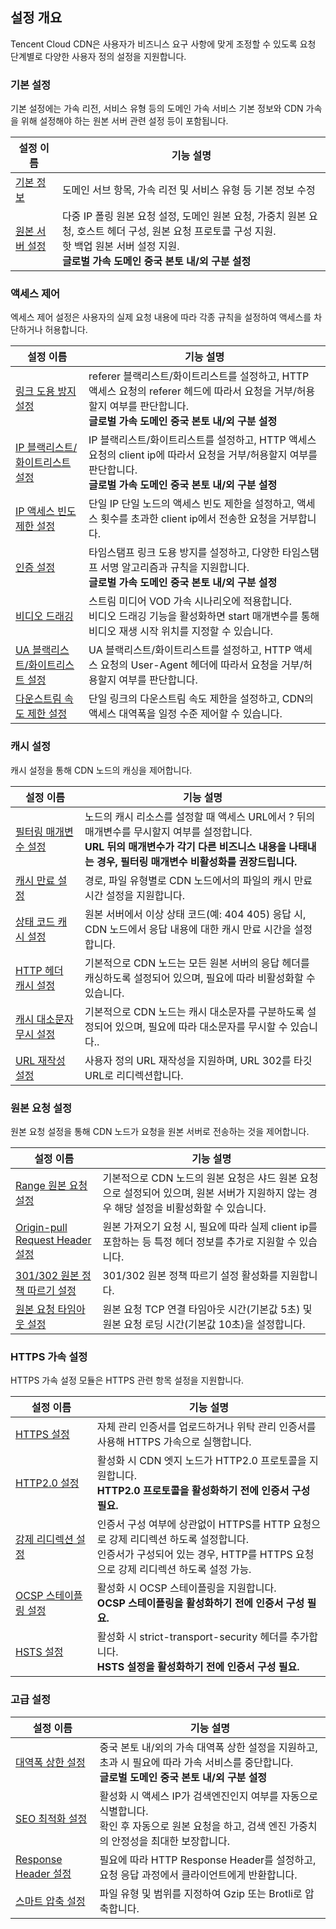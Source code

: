 ## 설정 개요

Tencent Cloud CDN은 사용자가 비즈니스 요구 사항에 맞게 조정할 수 있도록 요청 단계별로 다양한 사용자 정의 설정을 지원합니다.

### 기본 설정

기본 설정에는 가속 리전, 서비스 유형 등의 도메인 가속 서비스 기본 정보와 CDN 가속을 위해 설정해야 하는 원본 서버 관련 설정 등이 포함됩니다.

| 설정 이름                                                     | 기능 설명                                                     |
| ------------------------------------------------------------ | ------------------------------------------------------------ |
| [기본 정보](https://intl.cloud.tencent.com/document/product/228/7864) | 도메인 서브 항목, 가속 리전 및 서비스 유형 등 기본 정보 수정 |               |
| [원본 서버 설정](https://intl.cloud.tencent.com/document/product/228/6289) | 다중 IP 폴링 원본 요청 설정, 도메인 원본 요청, 가중치 원본 요청, 호스트 헤더 구성, 원본 요청 프로토콜 구성 지원. <br/>핫 백업 원본 서버 설정 지원. <br/>**글로벌 가속 도메인 중국 본토 내/외 구분 설정** |

### 액세스 제어

엑세스 제어 설정은 사용자의 실제 요청 내용에 따라 각종 규칙을 설정하여 액세스를 차단하거나 허용합니다.

| 설정 이름                                                     | 기능 설명                                                     |
| ------------------------------------------------------------ | ------------------------------------------------------------ |
| [링크 도용 방지 설정](https://intl.cloud.tencent.com/document/product/228/6292) | referer 블랙리스트/화이트리스트를 설정하고, HTTP 액세스 요청의 referer 헤드에 따라서 요청을 거부/허용할지 여부를 판단합니다. <br/>**글로벌 가속 도메인 중국 본토 내/외 구분 설정** |
| [IP 블랙리스트/화이트리스트 설정](https://intl.cloud.tencent.com/document/product/228/6298) | IP 블랙리스트/화이트리스트를 설정하고, HTTP 액세스 요청의 client ip에 따라서 요청을 거부/허용할지 여부를 판단합니다. <br/>**글로벌 가속 도메인 중국 본토 내/외 구분 설정** |
| [IP 액세스 빈도 제한 설정](https://intl.cloud.tencent.com/document/product/228/6420) | 단일 IP 단일 노드의 액세스 빈도 제한을 설정하고, 액세스 횟수를 초과한 client ip에서 전송한 요청을 거부합니다. |
| [인증 설정](https://intl.cloud.tencent.com/document/product/228/35237) | 타임스탬프 링크 도용 방지를 설정하고, 다양한 타임스탬프 서명 알고리즘과 규칙을 지원합니다. <br/>**글로벌 가속 도메인 중국 본토 내/외 구분 설정** |
| [비디오 드래깅](https://intl.cloud.tencent.com/document/product/228/8111) | 스트림 미디어 VOD 가속 시나리오에 적용합니다. <br/>비디오 드래깅 기능을 활성화하면 start 매개변수를 통해 비디오 재생 시작 위치를 지정할 수 있습니다. |
| [UA 블랙리스트/화이트리스트 설정](https://intl.cloud.tencent.com/document/product/228/37256) | UA 블랙리스트/화이트리스트를 설정하고, HTTP 액세스 요청의 User-Agent 헤더에 따라서 요청을 거부/허용할지 여부를 판단합니다. |
| [다운스트림 속도 제한 설정](https://intl.cloud.tencent.com/document/product/228/37257) | 단일 링크의 다운스트림 속도 제한을 설정하고, CDN의 액세스 대역폭을 일정 수준 제어할 수 있습니다.       |

### 캐시 설정

캐시 설정을 통해 CDN 노드의 캐싱을 제어합니다.

| 설정 이름                                                     | 기능 설명                                                     |
| ------------------------------------------------------------ | ------------------------------------------------------------ |
| [필터링 매개변수 설정](https://intl.cloud.tencent.com/document/product/228/35316) | 노드의 캐시 리소스를 설정할 때 액세스 URL에서 ? 뒤의 매개변수를 무시할지 여부를 설정합니다. <br/>**URL 뒤의 매개변수가 각기 다른 비즈니스 내용을 나태내는 경우, 필터링 매개변수 비활성화를 권장드립니다.** |
| [캐시 만료 설정](https://intl.cloud.tencent.com/document/product/228/35317) | 경로, 파일 유형별로 CDN 노드에서의 파일의 캐시 만료 시간 설정을 지원합니다.    |
| [상태 코드 캐시 설정](https://intl.cloud.tencent.com/document/product/228/35318) | 원본 서버에서 이상 상태 코드(예: 404 405) 응답 시, CDN 노드에서 응답 내용에 대한 캐시 만료 시간을 설정합니다. |
| [HTTP 헤더 캐시 설정](https://intl.cloud.tencent.com/document/product/228/35319) | 기본적으로 CDN 노드는 모든 원본 서버의 응답 헤더를 캐싱하도록 설정되어 있으며, 필요에 따라 비활성화할 수 있습니다.        |
| [캐시 대소문자 무시 설정](https://intl.cloud.tencent.com/document/product/228/35316) | 기본적으로 CDN 노드는 캐시 대소문자를 구분하도록 설정되어 있으며, 필요에 따라 대소문자를 무시할 수 있습니다..         |
| [URL 재작성 설정](https://intl.cloud.tencent.com/document/product/228/38074)|사용자 정의 URL 재작성을 지원하며, URL 302를 타깃 URL로 리디렉션합니다. |


### 원본 요청 설정

원본 요청 설정을 통해 CDN 노드가 요청을 원본 서버로 전송하는 것을 제어합니다.

| 설정 이름                                                     | 기능 설명                                                     |
| ------------------------------------------------------------ | ------------------------------------------------------------ |
| [Range 원본 요청 설정](https://intl.cloud.tencent.com/document/product/228/7184) | 기본적으로 CDN 노드의 원본 요청은 샤드 원본 요청으로 설정되어 있으며, 원본 서버가 지원하지 않는 경우 해당 설정을 비활성화할 수 있습니다. |
| [Origin-pull Request Header 설정](https://intl.cloud.tencent.com/document/product/228/37037) | 원본 가져오기 요청 시, 필요에 따라 실제 client ip를 포함하는 등 특정 헤더 정보를 추가로 지원할 수 있습니다.      |
| [301/302 원본 정책 따르기 설정](https://intl.cloud.tencent.com/document/product/228/7183) | 301/302 원본 정책 따르기 설정 활성화를 지원합니다.                                  |
| [원본 요청 타임아웃 설정](https://intl.cloud.tencent.com/document/product/228/35227) | 원본 요청 TCP 연결 타임아웃 시간(기본값 5초) 및 원본 요청 로딩 시간(기본값 10초)을 설정합니다. |

### HTTPS 가속 설정

HTTPS 가속 설정 모듈은 HTTPS 관련 항목 설정을 지원합니다.

| 설정 이름                                                     | 기능 설명                                                     |
| ------------------------------------------------------------ | ------------------------------------------------------------ |
| [HTTPS 설정](https://intl.cloud.tencent.com/document/product/228/35213) | 자체 관리 인증서를 업로드하거나 위탁 관리 인증서를 사용해 HTTPS 가속으로 실행합니다.              |
| [HTTP2.0 설정](https://intl.cloud.tencent.com/document/product/228/35215) | 활성화 시 CDN 엣지 노드가 HTTP2.0 프로토콜을 지원합니다. <br/>**HTTP2.0 프로토콜을 활성화하기 전에 인증서 구성 필요.**|
| [강제 리디렉션 설정](https://intl.cloud.tencent.com/document/product/228/35214) | 인증서 구성 여부에 상관없이 HTTPS를 HTTP 요청으로 강제 리디렉션 하도록 설정합니다. <br/>인증서가 구성되어 있는 경우, HTTP를 HTTPS 요청으로 강제 리디렉션 하도록 설정 가능. |
| [OCSP 스테이플링 설정](https://intl.cloud.tencent.com/document/product/228/35216) | 활성화 시 OCSP 스테이플링을 지원합니다. <br/>**OCSP 스테이플링을 활성화하기 전에 인증서 구성 필요.**|
| [HSTS 설정](https://intl.cloud.tencent.com/document/product/228/37036) | 활성화 시 strict-transport-security 헤더를 추가합니다. <br/>**HSTS 설정을 활성화하기 전에 인증서 구성 필요.**|

### 고급 설정

| 설정 이름                                                     | 기능 설명                                                     |
| ------------------------------------------------------------ | ------------------------------------------------------------ |
| [대역폭 상한 설정](https://intl.cloud.tencent.com/document/product/228/7541) | 중국 본토 내/외의 가속 대역폭 상한 설정을 지원하고, 초과 시 필요에 따라 가속 서비스를 중단합니다. <br/>**글로벌 도메인 중국 본토 내/외 구분 설정**|
| [SEO 최적화 설정](https://intl.cloud.tencent.com/document/product/228/35219) | 활성화 시 액세스 IP가 검색엔진인지 여부를 자동으로 식별합니다. <br/>확인 후 자동으로 원본 요청을 하고, 검색 엔진 가중치의 안정성을 최대한 보장합니다. |
| [Response Header 설정](https://intl.cloud.tencent.com/document/product/228/35320) | 필요에 따라 HTTP Response Header를 설정하고, 요청 응답 과정에서 클라이언트에게 반환합니다. |
| [스마트 압축 설정](https://intl.cloud.tencent.com/document/product/228/35220) | 파일 유형 및 범위를 지정하여 Gzip 또는 Brotli로 압축합니다.                             |


